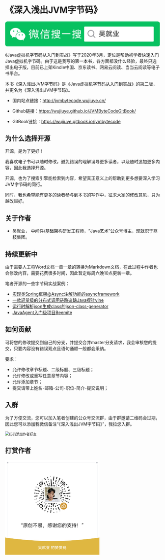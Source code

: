 # 《深入浅出JVM字节码》

![Java艺术](qrcode/javaskill_qrcode_01.png)

《Java虚拟机字节码从入门到实战》写于2020年3月，定位是帮助初学者快速入门Java虚拟机字节码。由于这是我写的第一本书，各方面都没什么经验，最终只选择出电子版，目前已上架Kindle中国、京东读书、网易云阅读、当当云阅读等电子书平台。

本书《深入浅出JVM字节码》是[《Java虚拟机字节码从入门到实战》](https://www.amazon.com/Chinese-%E5%90%B4%E5%B0%B1%E4%B8%9A-ebook/dp/B08G8KYVFJ)的第二版，并更名为《深入浅出JVM字节码》。

* 国内站点链接：http://jvmbytecode.wujiuye.cn/

* Github链接：https://wujiuye.github.io/JVMByteCodeGitBook/

* GitBook链接：https://wujiuye.gitbook.io/jvmbytecode

## 为什么选择开源

开源，是为了更好！

我喜欢电子书可以随时修改，避免错误的理解误导更多读者，以及随时追加更多内容，因此我选择开源。

开源，也为了搜索引擎能检索到内容，希望真正意义上的帮助到更多想要深入学习JVM字节码的同行。

同时，我也希望能有更多的读者参与到本书的写作中，征求大家的修改意见，只为越改越好。

## 关于作者

* 吴就业， 中间件/基础架构研发工程师，“Java艺术”公众号博主，现就职于荔枝集团。

## 持续更新中

由于需要人工将Word文档一章一章的转换为Markdown文档，在此过程中作者也会修改内容，需要花费很多时间，因此暂定每周六晚10点更新一章。

笔者开源的一些字节码实战案例：

* [实现类Spring框架@Async注解功能的asyncframework](opensourceprojects/asyncframework.md)
* [一款轻量级的分布式调用链路追踪Java探针vine](opensourceprojects/vine.md)
* [运行时解析json生成class的json-class-generator](opensourceprojects/jcg.md)
* [JavaAgent入门级项目Beemite](opensourceprojects/beemite.md)

## 如何贡献

可将您的修改提交到自己的分支，并提交合并master分支请求，我会审核您的提交，只要内容没有错误观点且语句通顺一般都会采纳。

要求：

* 允许修改章节标题、二级标题、三级标题；
* 允许修改或重写任意章节内容；
* 允许添加章节；
* 提交请带上姓名-邮箱-公司-职位-简介-提交说明；

## 入群

为了方便交流，您可以加入笔者创建的公众号交流群，由于群邀请二维码会过期，因此您可以添加我微信备注“《深入浅出JVM字节码》”，我拉您入群。

<img src="qrcode/wujiuye_wx_qrcode.jpeg" alt="扫码添加作者好友" style="zoom:80%;" />

## 打赏作者

<img src="qrcode/wujiuye_dashang.png" alt="wujiuye_dashang" style="zoom:30%;" />

